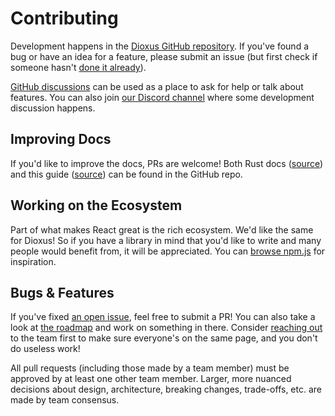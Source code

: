 # Contributing

Development happens in the [Dioxus GitHub repository](https://github.com/DioxusLabs/dioxus). If you've found a bug or have an idea for a feature, please submit an issue (but first check if someone hasn't [done it already](https://github.com/DioxusLabs/dioxus/issues)).

[GitHub discussions](https://github.com/DioxusLabs/dioxus/discussions) can be used as a place to ask for help or talk about features. You can also join [our Discord channel](https://discord.gg/XgGxMSkvUM) where some development discussion happens.

## Improving Docs

If you'd like to improve the docs, PRs are welcome! Both Rust docs ([source](https://github.com/DioxusLabs/dioxus/tree/master/packages)) and this guide ([source](https://github.com/DioxusLabs/dioxus/tree/master/docs/guide)) can be found in the GitHub repo.

## Working on the Ecosystem

Part of what makes React great is the rich ecosystem. We'd like the same for Dioxus! So if you have a library in mind that you'd like to write and many people would benefit from, it will be appreciated. You can [browse npm.js](https://www.npmjs.com/search?q=keywords:react-component) for inspiration.

## Bugs & Features

If you've fixed [an open issue](https://github.com/DioxusLabs/dioxus/issues), feel free to submit a PR! You can also take a look at [the roadmap](./roadmap.md) and work on something in there. Consider [reaching out](https://discord.gg/XgGxMSkvUM) to the team first to make sure everyone's on the same page, and you don't do useless work!

All pull requests (including those made by a team member) must be approved by at least one other team member.
Larger, more nuanced decisions about design, architecture, breaking changes, trade-offs, etc. are made by team consensus.
